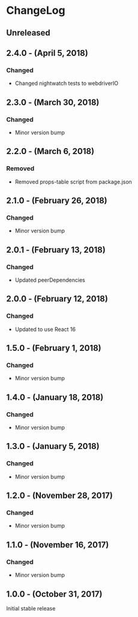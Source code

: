 ChangeLog
=========

Unreleased
-----------------

2.4.0 - (April 5, 2018)
------------------
### Changed
* Changed nightwatch tests to webdriverIO

2.3.0 - (March 30, 2018)
------------------
### Changed
* Minor version bump

2.2.0 - (March 6, 2018)
------------------
### Removed
* Removed props-table script from package.json

2.1.0 - (February 26, 2018)
------------------
### Changed
* Minor version bump

2.0.1 - (February 13, 2018)
------------------
### Changed
* Updated peerDependencies

2.0.0 - (February 12, 2018)
------------------
### Changed
* Updated to use React 16

1.5.0 - (February 1, 2018)
------------------
### Changed
* Minor version bump

1.4.0 - (January 18, 2018)
------------------
### Changed
* Minor version bump

1.3.0 - (January 5, 2018)
------------------
### Changed
* Minor version bump

1.2.0 - (November 28, 2017)
------------------
### Changed
* Minor version bump

1.1.0 - (November 16, 2017)
------------------
### Changed
* Minor version bump

1.0.0 - (October 31, 2017)
------------------
Initial stable release
